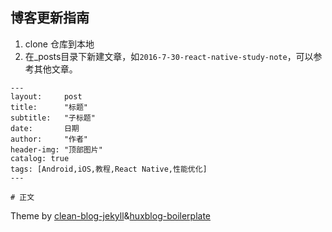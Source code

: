 

## 博客更新指南

1. clone 仓库到本地
2. 在_posts目录下新建文章，如``2016-7-30-react-native-study-note``，可以参考其他文章。
  
```
---
layout:     post
title:      "标题"
subtitle:   "子标题"
date:       日期
author:     "作者"
header-img: "顶部图片"
catalog: true
tags: [Android,iOS,教程,React Native,性能优化]
---

# 正文
```


Theme by [clean-blog-jekyll](https://github.com/BlackrockDigital/startbootstrap-clean-blog-jekyll)&[huxblog-boilerplate](https://github.com/Huxpro/huxblog-boilerplate)